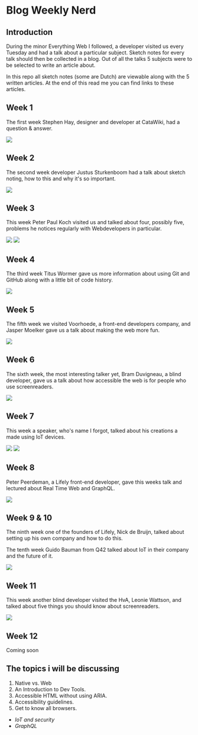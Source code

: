 # Blog Weekly Nerd
## Introduction
During the minor Everything Web I followed, a developer visited us every Tuesday and had a talk about a particular subject. Sketch notes for every talk should then be collected in a blog. Out of all the talks 5 subjects were to be selected to write an article about.

In this repo all sketch notes (some are Dutch) are viewable along with the 5 written articles. At the end of this read me you can find links to these articles.

## Week 1
The first week Stephen Hay, designer and developer at CataWiki, had a question & answer.

![](images/wn-1.jpg)

## Week 2
The second week developer Justus Sturkenboom had a talk about sketch noting, how to this and why it's so important.

![](images/wn-2.jpg)

## Week 3
This week Peter Paul Koch visited us and talked about four, possibly five, problems he notices regularly with Webdevelopers in particular.

![](images/wn-3.1.jpg)
![](images/wn-3.2.jpg)

## Week 4
The third week Titus Wormer gave us more information about using Git and GitHub along with a little bit of code history.

![](images/wn-4.jpg)

## Week 5
The fifth week we visited Voorhoede, a front-end developers company, and Jasper Moelker gave us a talk about making the web more fun.

![](images/wn-5.jpg)

## Week 6
The sixth week, the most interesting talker yet, Bram Duvigneau, a blind developer, gave us a talk about how accessible the web is for people who use screenreaders.

![](images/wn-6.jpg)

## Week 7
This week a speaker, who's name I forgot, talked about his creations a made using IoT devices.

![](images/wn-7.1.jpg)
![](images/wn-7.2.jpg)

## Week 8
Peter Peerdeman, a Lifely front-end developer, gave this weeks talk and lectured about Real Time Web and GraphQL.

![](images/wn-8.jpg)

## Week 9 & 10
The ninth week one of the founders of Lifely, Nick de Bruijn, talked about setting up his own company and how to do this.

The tenth week Guido Bauman from Q42 talked about IoT in their company and the future of it.

![](images/wn-9-10.jpg)

## Week 11
This week another blind developer visited the HvA, Leonie Wattson, and talked about five things you should know about screenreaders.

![](images/wn-11.jpg)

## Week 12
Coming soon

## The topics i will be discussing
1. Native vs. Web
2. An Introduction to Dev Tools.
3. Accessible HTML without using ARIA.
4. Accessibility guidelines.
5. Get to know all browsers.

- *IoT and security*
- *GraphQL*
